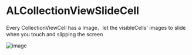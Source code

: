 # ALCollectionViewSlideCell
Every CollectionViewCell has a Image，let the visibleCells' images to slide when you touch and slipping the screen

![image](https://github.com/alanwangke213/ALCollectionViewSlideCell/blob/master/SlideCell.gif)
